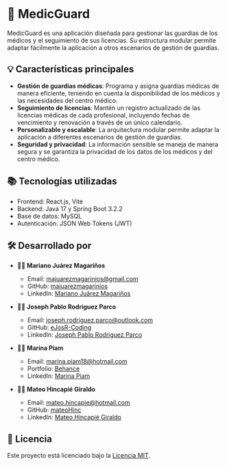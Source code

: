 # 🏥 MedicGuard

MedicGuard es una aplicación diseñada para gestionar las guardias de los médicos y el seguimiento de sus licencias. Su estructura modular permite adaptar fácilmente la aplicación a otros escenarios de gestión de guardias.

## 💡 Características principales

- **Gestión de guardias médicas**: Programa y asigna guardias médicas de manera eficiente, teniendo en cuenta la disponibilidad de los médicos y las necesidades del centro médico.
- **Seguimiento de licencias**: Mantén un registro actualizado de las licencias médicas de cada profesional, incluyendo fechas de vencimiento y renovación a través de un único calendario.
- **Personalizable y escalable**: La arquitectura modular permite adaptar la aplicación a diferentes escenarios de gestión de guardias.
- **Seguridad y privacidad**: La información sensible se maneja de manera segura y se garantiza la privacidad de los datos de los médicos y del centro médico.

## 📚 Tecnologías utilizadas

- Frontend: React.js, Vite
- Backend: Java 17 y Spring Boot 3.2.2
- Base de datos: MySQL
- Autenticación: JSON Web Tokens (JWT)

## 🛠️ Desarrollado por

- 👨‍💻 **Mariano Juárez Magariños**
    - Email: majuarezmagarinios@gmail.com
    - GitHub: [majuarezmagarinios](https://github.com/majuarezmagarinios)
    - LinkedIn: [Mariano Juárez Magariños](https://www.linkedin.com/in/majuarezmagarinos)


- 👨‍💻 **Joseph Pablo Rodriguez Parco**
    - Email: joseph.rodriguez.parco@outlook.com
    - GitHub: [eJosR-Coding](https://github.com/eJosR-Coding)
    - LinkedIn: [Joseph Pablo Rodriguez Parco](https://www.linkedin.com/in/ejosrodriguez/)


- 👩‍💻 **Marina Piam**
    - Email: marina.piam18@hotmail.com
    - Portfolio: [Behance](http://behance.net/marinapiam)
    - LinkedIn: [Marina Piam](http://linkedin.com/in/marinaayelenpiam)


- 👨‍💻 **Mateo Hincapié Giraldo**
    - Email: mateo.hincapie@hotmail.com
    - GitHub: [mateoHinc](https://github.com/mateoHinc)
    - LinkedIn: [Mateo Hincapié Giraldo](https://www.linkedin.com/in/mateo-hincapié-giraldo-15b38b163/)

## 📄 Licencia

Este proyecto está licenciado bajo la [Licencia MIT](LICENSE).
